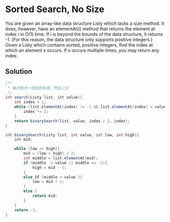 # Sorted Search, No Size

You are given an array-like data structure Listy which lacks a size method. It does, however, have an elementAt(i) method that returns the element at index i in O(1) time. If i is beyond the bounds of the data structure, it returns -1. (For this reason, the data structure only supports positive integers.) Given a Listy which contains sorted, positive integers, find the index at which an element x occurs. If x occurs multiple times, you may return any index.

## Solution

```java
/**
 * 每次放大一倍找到长度，然后二分
 */
int search(Listy list, int value){
    int index = 1;
    while (list.elementAt(index) != -1 && list.elementAt(index) < value){
        index *= 2;
    }
    return binarySearch(list, value, index / 2, index);
}

int binarySearch(Listy list, int value, int low, int high){
    int mid;

    while (low <= high){
        mid = (low + high) / 2;
        int middle = list.elementAt(mid);
        if (middle  > value || middle == -1){
            high = mid - 1;
        }
        else if (middle < value ){
            low = mid + 1;
        }
        else {
            return mid;
        }
    }
    return -1;
}
```